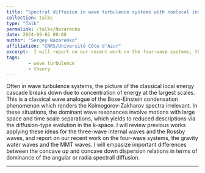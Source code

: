 ```yaml
---
title: "Spectral diffusion in wave turbulence systems with nonlocal interaction."
collection: talks
type: "Talk"
permalink: /talks/Nazarenko
date: 2024-09-02 00:00
author: "Sergey Nazarenko" 
affiliation: "CNRS/Université Côte d'Azur"
excerpt:  I will report on our recent work on the four-wave systems, the gravity water waves and the MMT waves. 
tags: 
        - wave turbulence
        - theory
---
```


Often in wave turbulence systems, the picture of the classical local energy cascade breaks down due to concentration of energy at the largest scales. This is a classical wave analogue of the Bose-Einstein condensation phenomenon which renders  the Kolmogorov-Zakharov spectra irrelevant. In these situations, the dominant wave resonances involve motions with large space and time scale separations, which yields to reduced descriptions via the diffusion-type evolution in the k-space. I will review previous works applying these ideas for the three-wave internal waves and the Rossby waves, and report on our recent work on the four-wave systems, the gravity water waves and the MMT waves. I will empasize important differences between the concave up and concave down dispersion relations in terms of dominance of the angular or radia spectrall diffusion.

---
